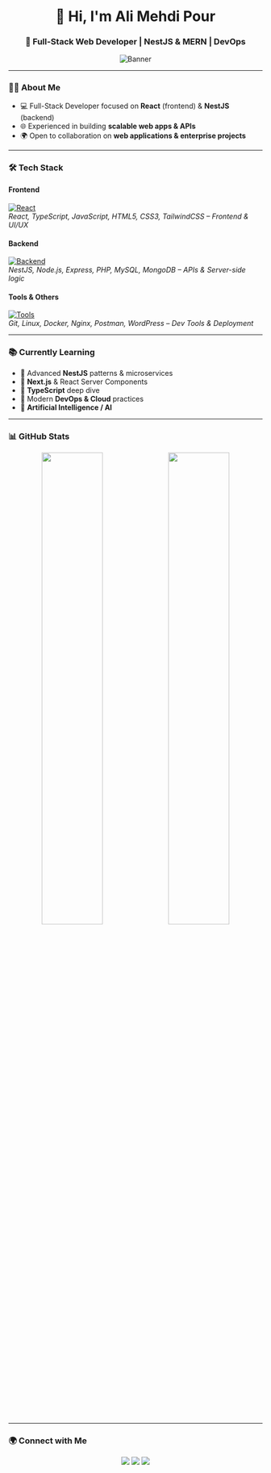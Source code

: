 <h1 align="center">👋 Hi, I'm Ali Mehdi Pour</h1>
<h3 align="center">🚀 Full-Stack Web Developer | NestJS & MERN | DevOps </h3>

<p align="center">
  <img src="https://capsule-render.vercel.app/api?type=waving&color=gradient&height=200&section=header&text=Hello%20And%20Welcome%20My%20Github%20Stragner&fontSize=30&fontColor=fff" alt="Banner"/>
</p>

---

### 👨‍💻 About Me
- 💻 Full-Stack Developer focused on **React** (frontend) & **NestJS** (backend)  
- 🌐 Experienced in building **scalable web apps & APIs**  
- 🌍 Open to collaboration on **web applications & enterprise projects**  

---

### 🛠️ Tech Stack

#### Frontend  
[![React](https://skillicons.dev/icons?i=react,ts,js,html,css,tailwind&theme=dark)](https://github.com/Ali-mehdi-poor)  
*React, TypeScript, JavaScript, HTML5, CSS3, TailwindCSS – Frontend & UI/UX*

#### Backend  
[![Backend](https://skillicons.dev/icons?i=nestjs,nodejs,express,php,mysql,mongodb&theme=dark)](https://github.com/Ali-mehdi-poor)  
*NestJS, Node.js, Express, PHP, MySQL, MongoDB – APIs & Server-side logic*

#### Tools & Others  
[![Tools](https://skillicons.dev/icons?i=git,linux,docker,nginx,postman,wordpress&theme=dark)](https://github.com/Ali-mehdi-poor)  
*Git, Linux, Docker, Nginx, Postman, WordPress – Dev Tools & Deployment*

---

### 📚 Currently Learning
- 🔹 Advanced **NestJS** patterns & microservices  
- 🔹 **Next.js** & React Server Components  
- 🔹 **TypeScript** deep dive  
- 🔹 Modern **DevOps & Cloud** practices  
- 🔹 **Artificial Intelligence / AI**

---

### 📊 GitHub Stats
<p align="center">
  <img src="https://github-readme-stats.vercel.app/api?username=Ali-mehdi-poor&show_icons=true&theme=tokyonight&hide_title=true&hide_border=true" width="49%" />
  <img src="https://github-readme-streak-stats.herokuapp.com/?user=Ali-mehdi-poor&theme=tokyonight&hide_border=true" width="49%" />
</p>

---

### 🌍 Connect with Me
<p align="center">
  <a href="https://github.com/Ali-mehdi-poor"><img src="https://img.shields.io/badge/GitHub-000000?style=for-the-badge&logo=github&logoColor=white"/></a>
  <a href="mailto:ali113820619@gmail.com"><img src="https://img.shields.io/badge/Email-D14836?style=for-the-badge&logo=gmail&logoColor=white"/></a>
  <a href="https://t.me/GoodVirous"><img src="https://img.shields.io/badge/Telegram-0088cc?style=for-the-badge&logo=telegram&logoColor=white"/></a>
</p>
